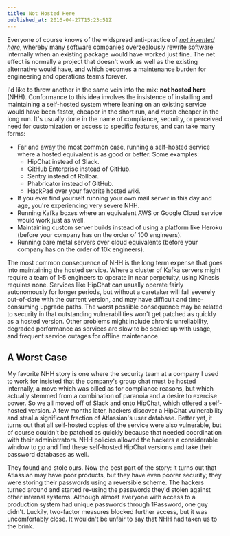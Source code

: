 ```yaml
---
title: Not Hosted Here
published_at: 2016-04-27T15:23:51Z
---
```


Everyone of course knows of the widspread anti-practice of [_not invented
here_][not-invented-here], whereby many software companies overzealously
rewrite software internally when an existing package would have worked just
fine. The net effect is normally a project that doesn't work as well as the
existing alternative would have, and which becomes a maintenance burden for
engineering and operations teams forever.

I'd like to throw another in the same vein into the mix: **not hosted here**
(NHH). Conformance to this idea involves the insistence of installing and
maintaining a self-hosted system where leaning on an existing service would
have been faster, cheaper in the short run, and _much_ cheaper in the long run.
It's usually done in the name of compliance, security, or perceived need for
customization or access to specific features, and can take many forms:

* Far and away the most common case, running a self-hosted service where a
  hosted equivalent is as good or better. Some examples:
    * HipChat instead of Slack.
    * GitHub Enterprise instead of GitHub.
    * Sentry instead of Rollbar.
    * Phabricator instead of GitHub.
    * HackPad over your favorite hosted wiki.
* If you ever find yourself running your own mail server in this day and age,
  you're experiencing very severe NHH.
* Running Kafka boxes where an equivalent AWS or Google Cloud service would
  work just as well.
* Maintaining custom server builds instead of using a platform like Heroku
  (before your company has on the order of 100 engineers).
* Running bare metal servers over cloud equivalents (before your company has on
  the order of 10k engineers).

The most common consequence of NHH is the long term expense that goes into
maintaining the hosted service. Where a cluster of Kafka servers might require
a team of 1-5 engineers to operate in near perpetuity, using Kinesis requires
none. Services like HipChat can usually operate fairly autonomously for longer
periods, but without a caretaker will fall severely out-of-date with the
current version, and may have difficult and time-consuming upgrade paths. The
worst possible consequence may be related to security in that outstanding
vulnerabilities won't get patched as quickly as a hosted version. Other
problems might include chronic unreliability, degraded performance as services
are slow to be scaled up with usage, and frequent service outages for offline
maintenance.

## A Worst Case

My favorite NHH story is one where the security team at a company I used to
work for insisted that the company's group chat must be hosted internally, a
move which was billed as for compliance reasons, but which actually stemmed
from a combination of paranoia and a desire to exercise power. So we all moved
off of Slack and onto HipChat, which offered a self-hosted version. A few
months later, hackers discover a HipChat vulnerability and steal a significant
fraction of Atlassian's user database. Better yet, it turns out that all
self-hosted copies of the service were also vulnerable, but of course couldn't
be patched as quickly because that needed coordination with their
administrators. NHH policies allowed the hackers a considerable window to go
and find these self-hosted HipChat versions and take their password databases
as well.

They found and stole ours. Now the best part of the story: it turns out that
Atlassian may have poor products, but they have even poorer security; they were
storing their passwords using a reversible scheme. The hackers turned around
and started re-using the passwords they'd stolen against other internal
systems. Although almost everyone with access to a production system had unique
passwords through 1Password, one guy didn't. Luckily, two-factor measures
blocked further access, but it was uncomfortably close. It wouldn't be unfair
to say that NHH had taken us to the brink.

[not-invented-here]: https://en.wikipedia.org/wiki/Not_invented_here
